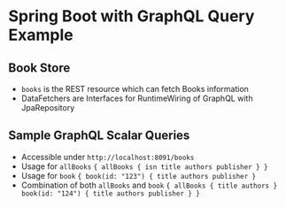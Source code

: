 # Spring Boot with GraphQL Query Example

## Book Store
- `books` is the REST resource which can fetch Books information
- DataFetchers are Interfaces for RuntimeWiring of GraphQL with JpaRepository

## Sample GraphQL Scalar Queries
- Accessible under `http://localhost:8091/books`
- Usage for `allBooks`
`{
   allBooks {
     isn
     title
     authors
     publisher
   }
 }`
- Usage for `book`
`{
   book(id: "123") {
     title
     authors
     publisher
   }`
- Combination of both `allBooks` and `book`
`{
   allBooks {
     title
     authors
   }
   book(id: "124") {
     title
     authors
     publisher
   }
 }`